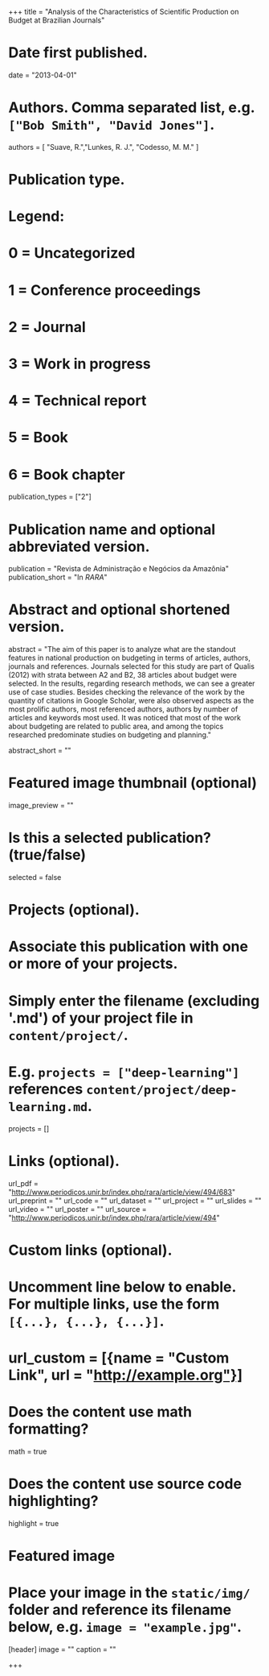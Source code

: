 +++
title = "Analysis of the Characteristics of Scientific Production on Budget at Brazilian Journals"

# Date first published.
date = "2013-04-01"

# Authors. Comma separated list, e.g. `["Bob Smith", "David Jones"]`.
authors = [ "Suave, R.","Lunkes, R. J.", "Codesso, M. M." ]

# Publication type.
# Legend:
# 0 = Uncategorized
# 1 = Conference proceedings
# 2 = Journal
# 3 = Work in progress
# 4 = Technical report
# 5 = Book
# 6 = Book chapter
publication_types = ["2"]

# Publication name and optional abbreviated version.
publication = "Revista de Administração e Negócios da Amazônia"
publication_short = "In *RARA*"

# Abstract and optional shortened version.
abstract = "The aim of this paper is to analyze what are the standout features in national production on budgeting in terms of articles, authors, journals and references. Journals selected for this study are part of Qualis (2012) with strata between A2 and B2, 38 articles about budget were selected. In the results, regarding research methods, we can see a greater use of case studies. Besides checking the relevance of the work by the quantity of citations in Google Scholar, were also observed aspects as the most prolific authors, most referenced authors, authors by number of articles and keywords most used. It was noticed that most of the work about budgeting are related to public area, and among the topics researched predominate studies on budgeting and planning."

abstract_short = ""

# Featured image thumbnail (optional)
image_preview = ""

# Is this a selected publication? (true/false)
selected = false

# Projects (optional).
#   Associate this publication with one or more of your projects.
#   Simply enter the filename (excluding '.md') of your project file in `content/project/`.
#   E.g. `projects = ["deep-learning"]` references `content/project/deep-learning.md`.
projects = []

# Links (optional).
url_pdf = "http://www.periodicos.unir.br/index.php/rara/article/view/494/683"
url_preprint = ""
url_code = ""
url_dataset = ""
url_project = ""
url_slides = ""
url_video = ""
url_poster = ""
url_source = "http://www.periodicos.unir.br/index.php/rara/article/view/494"

# Custom links (optional).
#   Uncomment line below to enable. For multiple links, use the form `[{...}, {...}, {...}]`.
# url_custom = [{name = "Custom Link", url = "http://example.org"}]

# Does the content use math formatting?
math = true

# Does the content use source code highlighting?
highlight = true

# Featured image
# Place your image in the `static/img/` folder and reference its filename below, e.g. `image = "example.jpg"`.
[header]
image = ""
caption = ""

+++